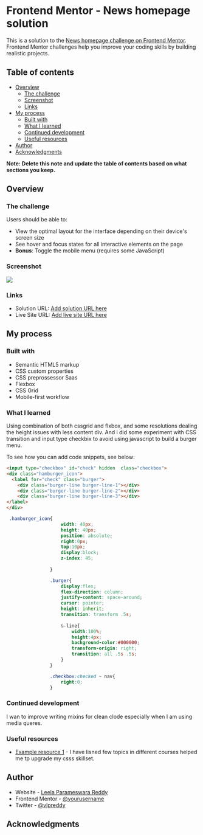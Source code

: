 # Frontend Mentor - News homepage solution

This is a solution to the [News homepage challenge on Frontend Mentor](https://www.frontendmentor.io/challenges/news-homepage-H6SWTa1MFl). Frontend Mentor challenges help you improve your coding skills by building realistic projects. 

## Table of contents

- [Overview](#overview)
  - [The challenge](#the-challenge)
  - [Screenshot](#screenshot)
  - [Links](#links)
- [My process](#my-process)
  - [Built with](#built-with)
  - [What I learned](#what-i-learned)
  - [Continued development](#continued-development)
  - [Useful resources](#useful-resources)
- [Author](#author)
- [Acknowledgments](#acknowledgments)

**Note: Delete this note and update the table of contents based on what sections you keep.**

## Overview

### The challenge

Users should be able to:

- View the optimal layout for the interface depending on their device's screen size
- See hover and focus states for all interactive elements on the page
- **Bonus**: Toggle the mobile menu (requires some JavaScript)

### Screenshot

![](./screenshot.jpg)


### Links

- Solution URL: [Add solution URL here](https://github.com/vlpreddy/frontend-mentor-challenge-1)
- Live Site URL: [Add live site URL here](https://vlpreddy.github.io/frontend-mentor-challenge-1/)

## My process

### Built with

- Semantic HTML5 markup
- CSS custom properties
- CSS preprossessor Saas
- Flexbox
- CSS Grid
- Mobile-first workflow


### What I learned

Using combination of both cssgrid and flxbox, and some resolutions dealing the height issues with less content div. And i did some experiment with CSS transition and input type checkbix to avoid using javascript to build a burger menu.

To see how you can add code snippets, see below:

```html
<input type="checkbox" id="check" hidden  class="checkbox">
<div class="hamburger_icon">
  <label for="check" class="burger">
    <div class="burger-line burger-line-1"></div>
    <div class="burger-line burger-line-2"></div>
    <div class="burger-line burger-line-3"></div>
</label>
</div>
```
```css
 .hamburger_icon{
                    width: 40px;
                    height: 40px;
                    position: absolute;
                    right:0px;
                    top:10px;
                    display:block;
                    z-index: 45;
            
                }

                .burger{
                    display:flex;
                    flex-direction: column;
                    justify-content: space-around;
                    cursor: pointer;
                    height: inherit;
                    transition: transform .5s;
    
                    &-line{
                        width:100%;
                        height:4px;
                        background-color:#000000;
                        transform-origin: right;
                        transition: all .5s .5s;
                    }
                }

                .checkbox:checked ~ nav{
                    right:0;
                }
```


### Continued development

I wan to improve writing mixins for clean clode especially when I am using media queres.


### Useful resources

- [Example resource 1](https://www.udemy.com) - I have lisned few topics in different courses helped me tp upgrade my csss skillset.



## Author

- Website - [Leela Parameswara Reddy](https://www.vlpreddy.com)
- Frontend Mentor - [@yourusername](https://www.frontendmentor.io/profile/yourusername)
- Twitter - [@vlpreddy](https://www.twitter.com/vlpreddy)


## Acknowledgments

